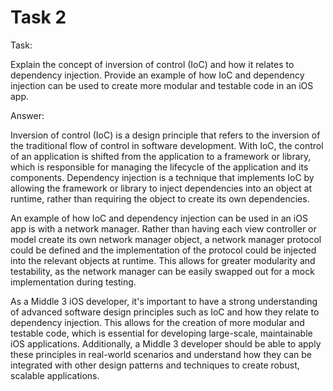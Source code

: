 # Task 2

Task:

Explain the concept of inversion of control (IoC) and how it relates to
dependency injection. Provide an example of how IoC and dependency injection can
be used to create more modular and testable code in an iOS app.

Answer:

Inversion of control (IoC) is a design principle that refers to the inversion of
the traditional flow of control in software development. With IoC, the control
of an application is shifted from the application to a framework or library,
which is responsible for managing the lifecycle of the application and its
components. Dependency injection is a technique that implements IoC by allowing
the framework or library to inject dependencies into an object at runtime,
rather than requiring the object to create its own dependencies.

An example of how IoC and dependency injection can be used in an iOS app is with
a network manager. Rather than having each view controller or model create its
own network manager object, a network manager protocol could be defined and the
implementation of the protocol could be injected into the relevant objects at
runtime. This allows for greater modularity and testability, as the network
manager can be easily swapped out for a mock implementation during testing.

As a Middle 3 iOS developer, it's important to have a strong understanding of
advanced software design principles such as IoC and how they relate to
dependency injection. This allows for the creation of more modular and testable
code, which is essential for developing large-scale, maintainable iOS
applications. Additionally, a Middle 3 developer should be able to apply these
principles in real-world scenarios and understand how they can be integrated
with other design patterns and techniques to create robust, scalable
applications.
